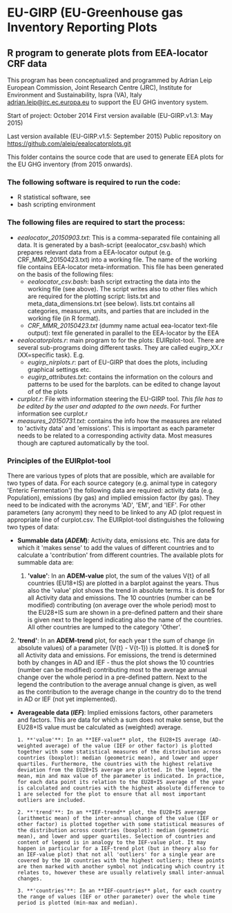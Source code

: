 # EU-GIRP (EU-Greenhouse gas Inventory Reporting Plots
## R program to generate plots from EEA-locator CRF data

This program has been conceptualized and programmed by Adrian Leip
European Commission, Joint Research Centre (JRC), Institute for Environment and Sustainability, Ispra (VA), Italy
adrian.leip@jrc.ec.europa.eu
to support the EU GHG inventory system.

Start of project: October 2014
First version available (EU-GIRP.v1.3: May 2015)

Last version available (EU-GIRP.v1.5: September 2015)
Public repository on https://github.com/aleip/eealocatorplots.git


This folder contains the source code that are used to generate EEA plots for the EU GHG inventory (from 2015 onwards).

### The following software is required to run the code:
- R statistical software, see 
- bash scripting environment

### The following files are required to start the process:
- *eealocator_20150903.txt*: This is a comma-separated file containing all data. It is generated by a bash-script (eealocator_csv.bash) which prepares relevant data from a EEA-locator output (e.g. CRF_MMR_20150423.txt) into a working file. The name of the working file contains EEA-locator meta-information. This file has been generated on the basis of the following files:
   * *eealocator_csv.bash*: bash script extracting the data into the working file (see above). The script writes also to other files which are required for the plotting script: lists.txt and meta_data_dimensions.txt (see below). lists.txt contains all categories, measures, units, and parties that are included in the working file (in R format). 
   * *CRF_MMR_20150423.txt* (dummy name actual eea-locator text-file output): text file generated in parallel to the EEA-locator by the EEA
- *eealocatorplots.r*: main program to for the plots: EUIRplot-tool. There are several sub-programs doing different tasks. They are called eugirp_XX.r (XX=specific task). E.g. 
   * *eugirp_nirplots.r*: part of EU-GIRP that does the plots, including graphical settings etc.
   * *eugirp_attributes.txt*: contains the information on the colours and patterns to be used for the barplots. can be edited to change layout of of the plots
- *curplot.r*: File with information steering the EU-GIRP tool. *This file has to be edited by the user and adapted to the own needs*. For further information see curplot.r
- *measures_20150731.txt*: contains the info how the measures are related to 'activity data' and 'emissions'. This is important as each parameter needs to be related to a corresponding activity data. Most measures though are captured automatically by the tool.

### Principles of the EUIRplot-tool
There are various types of plots that are possible, which are available for two types of data.
For each source category (e.g. animal type in category 'Enteric Fermentation') the following data are required: activity data (e.g. Population), emissions (by gas) and implied emission factor (by gas). They need to be indicated with the acronyms 'AD', 'EM', and 'IEF'. For other parameters (any acronym) they need to be linked to any AD (plot request in appropriate line of curplot.csv.
The EUIRplot-tool distinguishes the following two types of data:
- **Summable data (*ADEM*)**: Activity data, emissions etc. This are data for which it 'makes sense' to add the values of different countries and to calculate a 'contribution' from different countries. The available plots for summable data are:

  1. **'value'**: In an **ADEM-value** plot, the sum of the values V{t} of all countries (EU18+IS) are plotted in a barplot against the years. Thus also the 'value' plot shows the trend in absolute terms. It is done$ for all Activity data and emissions. The 10 countries (number can be modified) contributing (on average over the whole period) most to the EU28+IS sum are shown in a pre-defined pattern and their share is given next to the legend indicating also the name of the countries. All other countries are lumped to the category 'Other'.
  
 2. **'trend'**: In an **ADEM-trend** plot, for each year t the sum of change (in absolute values) of a parameter (V{t} - V{t-1}) is plotted. It is done$ for all Activity data and emissions. For emissions, the trend is determined both by changes in AD and IEF - thus the plot shows the 10 countries (number can be modified) contributing most to the average annual change over the whole period in a pre-defined pattern. Next to the legend the contribution to the average annual change is given, as well as the contribution to the average change in the country do to the trend in AD or IEF (not yet implemented).

- **Averageable data (*IEF*)**: Implied emissions factors, other parameters and factors. This are data for which a sum does not make sense, but the EU28+IS value must be calculated as (weighted) average. 

      1. **'value'**: In an **IEF-value** plot, the EU28+IS average (AD-weighted average) of the value (IEF or other factor) is plotted together with some statistical measures of the distribution across countries (boxplot): median (geometric mean), and lower and upper quartiles. Furthermore, the countries with the highest relative deviation from the EU28+IS average are plotted. In the legend, the mean, min and max value of the parameter is indicated. In practice, for each data point its relation to the EU28+IS average of the year is calculated and countries with the highest absolute difference to 1 are selected for the plot to ensure that all most important outliers are included.
  
      2. **'trend'**: In an **IEF-trend** plot, the EU28+IS average (arithmetic mean) of the inter-annual change of the value (IEF or other factor) is plotted together with some statistical measures of the distribution across countries (boxplot): median (geometric mean), and lower and upper quartiles. Selection of countries and content of legend is in analogy to the IEF-value plot. It may happen in particular for a IEF-trend plot (but in theory also for an IEF-value plot) that not all 'outliers' for a single year are covered by the 10 countries with the highest outliers; these points are then marked with another symbol not indicating which country it relates to, however these are usually relatively small inter-annual changes.
  
      3. **'countries'**: In an **IEF-countries** plot, for each country the range of values (IEF or other parameter) over the whole time period is plotted (min-max and median). 
